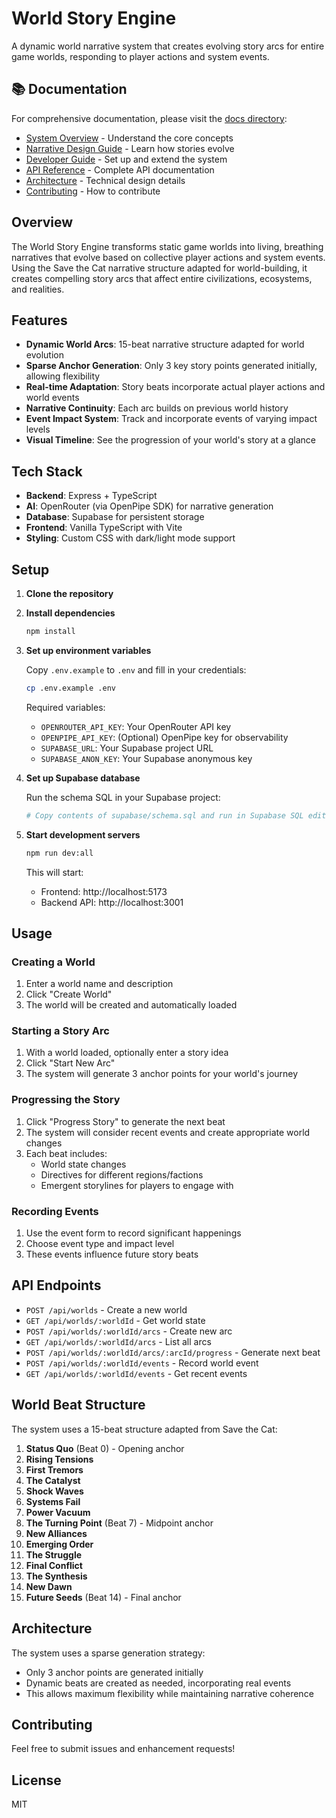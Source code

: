 # World Story Engine

A dynamic world narrative system that creates evolving story arcs for entire game worlds, responding to player actions and system events.

## 📚 Documentation

For comprehensive documentation, please visit the [docs directory](./docs/):
- [System Overview](./docs/system-overview.md) - Understand the core concepts
- [Narrative Design Guide](./docs/narrative-design.md) - Learn how stories evolve
- [Developer Guide](./docs/developer-guide.md) - Set up and extend the system
- [API Reference](./docs/api-reference.md) - Complete API documentation
- [Architecture](./docs/architecture.md) - Technical design details
- [Contributing](./docs/contributing.md) - How to contribute

## Overview

The World Story Engine transforms static game worlds into living, breathing narratives that evolve based on collective player actions and system events. Using the Save the Cat narrative structure adapted for world-building, it creates compelling story arcs that affect entire civilizations, ecosystems, and realities.

## Features

- **Dynamic World Arcs**: 15-beat narrative structure adapted for world evolution
- **Sparse Anchor Generation**: Only 3 key story points generated initially, allowing flexibility
- **Real-time Adaptation**: Story beats incorporate actual player actions and world events
- **Narrative Continuity**: Each arc builds on previous world history
- **Event Impact System**: Track and incorporate events of varying impact levels
- **Visual Timeline**: See the progression of your world's story at a glance

## Tech Stack

- **Backend**: Express + TypeScript
- **AI**: OpenRouter (via OpenPipe SDK) for narrative generation
- **Database**: Supabase for persistent storage
- **Frontend**: Vanilla TypeScript with Vite
- **Styling**: Custom CSS with dark/light mode support

## Setup

1. **Clone the repository**

2. **Install dependencies**
   ```bash
   npm install
   ```

3. **Set up environment variables**
   
   Copy `.env.example` to `.env` and fill in your credentials:
   ```bash
   cp .env.example .env
   ```

   Required variables:
   - `OPENROUTER_API_KEY`: Your OpenRouter API key
   - `OPENPIPE_API_KEY`: (Optional) OpenPipe key for observability
   - `SUPABASE_URL`: Your Supabase project URL
   - `SUPABASE_ANON_KEY`: Your Supabase anonymous key

4. **Set up Supabase database**
   
   Run the schema SQL in your Supabase project:
   ```bash
   # Copy contents of supabase/schema.sql and run in Supabase SQL editor
   ```

5. **Start development servers**
   ```bash
   npm run dev:all
   ```

   This will start:
   - Frontend: http://localhost:5173
   - Backend API: http://localhost:3001

## Usage

### Creating a World

1. Enter a world name and description
2. Click "Create World"
3. The world will be created and automatically loaded

### Starting a Story Arc

1. With a world loaded, optionally enter a story idea
2. Click "Start New Arc"
3. The system will generate 3 anchor points for your world's journey

### Progressing the Story

1. Click "Progress Story" to generate the next beat
2. The system will consider recent events and create appropriate world changes
3. Each beat includes:
   - World state changes
   - Directives for different regions/factions
   - Emergent storylines for players to engage with

### Recording Events

1. Use the event form to record significant happenings
2. Choose event type and impact level
3. These events influence future story beats

## API Endpoints

- `POST /api/worlds` - Create a new world
- `GET /api/worlds/:worldId` - Get world state
- `POST /api/worlds/:worldId/arcs` - Create new arc
- `GET /api/worlds/:worldId/arcs` - List all arcs
- `POST /api/worlds/:worldId/arcs/:arcId/progress` - Generate next beat
- `POST /api/worlds/:worldId/events` - Record world event
- `GET /api/worlds/:worldId/events` - Get recent events

## World Beat Structure

The system uses a 15-beat structure adapted from Save the Cat:

1. **Status Quo** (Beat 0) - Opening anchor
2. **Rising Tensions**
3. **First Tremors**
4. **The Catalyst**
5. **Shock Waves**
6. **Systems Fail**
7. **Power Vacuum**
8. **The Turning Point** (Beat 7) - Midpoint anchor
9. **New Alliances**
10. **Emerging Order**
11. **The Struggle**
12. **Final Conflict**
13. **The Synthesis**
14. **New Dawn**
15. **Future Seeds** (Beat 14) - Final anchor

## Architecture

The system uses a sparse generation strategy:
- Only 3 anchor points are generated initially
- Dynamic beats are created as needed, incorporating real events
- This allows maximum flexibility while maintaining narrative coherence

## Contributing

Feel free to submit issues and enhancement requests!

## License

MIT